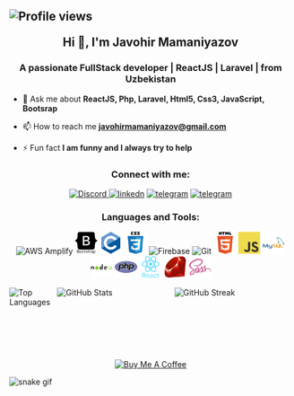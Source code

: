 <div align="center">
   <h2><p align="start">
    <img src="https://komarev.com/ghpvc/?username=javohirmamaniyazov&label=Profile%20views&color=0e75b6&style=flat" alt="Profile views">
</p>Hi 👋, I'm Javohir Mamaniyazov</h1>
    <h3>A passionate FullStack developer | ReactJS | Laravel | from Uzbekistan</h3>
</div>

- 💬 Ask me about **ReactJS, Php, Laravel, Html5, Css3, JavaScript, Bootsrap**

- 📫 How to reach me **javohirmamaniyazov@gmail.com**

- ⚡ Fun fact **I am funny and I always try to help**



<div align="center">
    <h3>Connect with me:</h3>
    <a href="https://discord.gg/javohir#2653" target="_blank" rel="noopener noreferrer">
        <img src="https://raw.githubusercontent.com/rahuldkjain/github-profile-readme-generator/master/src/images/icons/Social/discord.svg" alt="Discord"                     height="30" width="40">
    </a>
   <a href="https://linkedin.com/in/https://www.linkedin.com/in/javohir-mamaniyazov-a12669269/" target="_blank" rel="noopener noreferrer">
      <img src="https://raw.githubusercontent.com/rahuldkjain/github-profile-readme-generator/master/src/images/icons/Social/linked-in-alt.svg" alt="linkedn"                height="30" width="40" /></a>
   <a href="/https://web.telegram.org/k/@javohir1706" target="_blank" rel="noopener noreferrer">
      <img src="https://upload.wikimedia.org/wikipedia/commons/thumb/8/83/Telegram_2019_Logo.svg/800px-Telegram_2019_Logo.svg.png" alt="telegram" height="30"               width="30" /></a>
   <a href="mailto: javohirmamaniyazov@gmail.com" target="_blank" rel="noopener noreferrer">
      <img src="https://cdn4.iconfinder.com/data/icons/social-media-logos-6/512/112-gmail_email_mail-512.png" alt="telegram" height="30" width="30" /></a>
</div>

<h3 align="center">Languages and Tools:</h3>
<p align="center">
    <img src="https://docs.amplify.aws/assets/logo-dark.svg" alt="AWS Amplify" height="40" width="40">
    <img src="https://raw.githubusercontent.com/devicons/devicon/master/icons/bootstrap/bootstrap-plain-wordmark.svg" alt="Bootstrap" height="40" width="40">
    <img src="https://raw.githubusercontent.com/devicons/devicon/master/icons/c/c-original.svg" alt="C" height="40" width="40">
    <img src="https://raw.githubusercontent.com/devicons/devicon/master/icons/css3/css3-original-wordmark.svg" alt="CSS3" height="40" width="40">
    <img src="https://www.vectorlogo.zone/logos/firebase/firebase-icon.svg" alt="Firebase" height="40" width="40">
    <img src="https://www.vectorlogo.zone/logos/git-scm/git-scm-icon.svg" alt="Git" height="40" width="40">
    <img src="https://raw.githubusercontent.com/devicons/devicon/master/icons/html5/html5-original-wordmark.svg" alt="HTML5" height="40" width="40">
    <img src="https://raw.githubusercontent.com/devicons/devicon/master/icons/javascript/javascript-original.svg" alt="JavaScript" height="40" width="40">
    <img src="https://raw.githubusercontent.com/devicons/devicon/master/icons/mysql/mysql-original-wordmark.svg" alt="MySQL" height="40" width="40">
    <img src="https://raw.githubusercontent.com/devicons/devicon/master/icons/nodejs/nodejs-original-wordmark.svg" alt="Node.js" height="40" width="40">
    <img src="https://raw.githubusercontent.com/devicons/devicon/master/icons/php/php-original.svg" alt="PHP" height="40" width="40">
    <img src="https://raw.githubusercontent.com/devicons/devicon/master/icons/react/react-original-wordmark.svg" alt="React" height="40" width="40">
    <img src="https://raw.githubusercontent.com/devicons/devicon/master/icons/ruby/ruby-original.svg" alt="Ruby" height="40" width="40">
    <img src="https://raw.githubusercontent.com/devicons/devicon/master/icons/sass/sass-original.svg" alt="Sass" height="40" width="40">
</p>

<div align="start" style="display: flex;">
    <img src="https://github-readme-stats.vercel.app/api/top-langs?username=javohirmamaniyazov&show_icons=true&locale=en&layout=compact" alt="Top Languages" style="max-width:260px; height: 123px; margin: 0;">
    <img src="https://github-readme-stats.vercel.app/api?username=javohirmamaniyazov&show_icons=true&locale=en" alt="GitHub Stats" style="width: 290px; height:125px; margin: 0; " > 
    <img src="https://github-readme-streak-stats.herokuapp.com/?user=javohirmamaniyazov" alt="GitHub Streak" style="width: 290px; height: 128px; margin: 0; ">
</div>

<div align="center">
    <a href="https://www.buymeacoffee.com/javakhirdev" target="_blank">
        <img src="https://cdn.buymeacoffee.com/buttons/v2/default-yellow.png" alt="Buy Me A Coffee" height="50" width="210">
    </a>
</div>

![snake gif](https://github.com/javohirmamaniyazov/javohirmamaniyazov/blob/output/github-contribution-grid-snake.gif)
